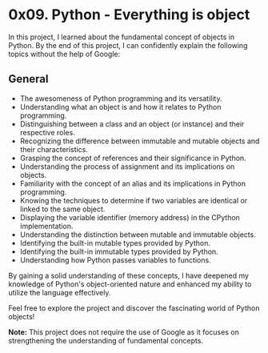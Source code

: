# 0x09. Python - Everything is object

In this project, I learned about the fundamental concept of objects in Python. By the end of this project, I can confidently explain the following topics without the help of Google:

## General

* The awesomeness of Python programming and its versatility.
* Understanding what an object is and how it relates to Python programming.
* Distinguishing between a class and an object (or instance) and their respective roles.
* Recognizing the difference between immutable and mutable objects and their characteristics.
* Grasping the concept of references and their significance in Python.
* Understanding the process of assignment and its implications on objects.
* Familiarity with the concept of an alias and its implications in Python programming.
* Knowing the techniques to determine if two variables are identical or linked to the same object.
* Displaying the variable identifier (memory address) in the CPython implementation.
* Understanding the distinction between mutable and immutable objects.
* Identifying the built-in mutable types provided by Python.
* Identifying the built-in immutable types provided by Python.
* Understanding how Python passes variables to functions.

By gaining a solid understanding of these concepts, I have deepened my knowledge of Python's object-oriented nature and enhanced my ability to utilize the language effectively.

Feel free to explore the project and discover the fascinating world of Python objects!

**Note:** This project does not require the use of Google as it focuses on strengthening the understanding of fundamental concepts.